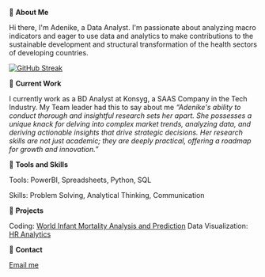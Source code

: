 👋 **About Me**

Hi there, I'm Adenike, a Data Analyst. I'm passionate about analyzing macro indicators and eager to use data and analytics to make contributions to the sustainable development and structural transformation of the health sectors of developing countries.

[![GitHub Streak](https://streak-stats.demolab.com/?user=Adenike-Alonge)](https://git.io/streak-stats)

👋 **Current Work** 

I currently work as a BD Analyst at Konsyg, a SAAS Company in the Tech Industry.
My Team leader had this to say about me *“Adenike's ability to conduct thorough and insightful research sets her apart. She possesses a unique knack for delving into complex market trends, analyzing data, and deriving actionable insights that drive strategic decisions. Her research skills are not just academic; they are deeply practical, offering a roadmap for growth and innovation.”*

👋 **Tools and Skills** 

Tools: PowerBI, Spreadsheets, Python, SQL

Skills: Problem Solving, Analytical Thinking, Communication

👋 **Projects**

Coding: [World Infant Mortality Analysis and Prediction](https://www.kaggle.com/code/adenikealonge/infant-mortality-analysis-and-prediction)
Data Visualization: [HR Analytics](https://github.com/Adenike-Alonge/HR-Analytics/tree/main)

👋 **Contact**

[Email me](nikybanky@gmail.com)
